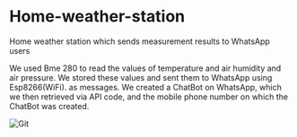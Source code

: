 # Home-weather-station
Home weather station which sends measurement results to WhatsApp users

We used Bme 280 to read the values of temperature and air humidity
and air pressure. We stored these values and sent them to WhatsApp using Esp8266(WiFi).
as messages. We created a ChatBot on WhatsApp, which we then retrieved via API
code, and the mobile phone number on which the ChatBot was created.

![Git](https://user-images.githubusercontent.com/107639866/190615086-2017af8b-12b3-44b9-bddd-a36d153946c1.png)

